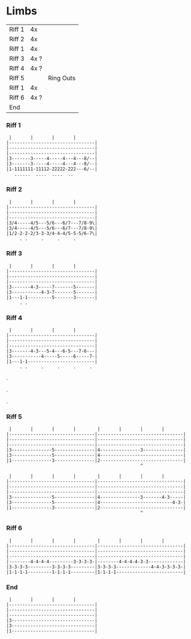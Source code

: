 # Limbs

|        |      |           |
| ------ | ---- | --------- |
| Riff 1 | 4x   |           |
| Riff 2 | 4x   |           |
| Riff 1 | 4x   |           |
| Riff 3 | 4x ? |           |
| Riff 4 | 4x ? |           |
| Riff 5 |      | Ring Outs |
| Riff 1 | 4x   |           |
| Riff 6 | 4x ? |           |
| End    |      |           |

### Riff 1

```
 |       |       |       |
|--------------------------------|
|--------------------------------|
|--------------------------------|
|3-------3-----4-----4---4---8/--|
|3-------3-----4-----4---4---8/--|
|1-1111111-11112-22222-222---6/--|
   ......  ....  ....  ..
```

### Riff 2

```
 |       |       |       |
|--------------------------------|
|--------------------------------|
|--------------------------------|
|3/4-----4/5---5/6---6/7---7/8-9\|
|3/4-----4/5---5/6---6/7---7/8-9\|
|1/2-2-2-2/3-3-3/4-4-4/5-5-5/6-7\|
     . .     .     .     .
```

### Riff 3

```
 |       |       |       |
|--------------------------------|
|--------------------------------|
|--------------------------------|
|3-------4-3-----7-------5-------|
|3-----------4-3-7-------5-------|
|1---1-1---------5-------3-------|
     . .
```

### Riff 4

```
 |       |       |       |
|--------------------------------|
|--------------------------------|
|--------------------------------|
|3-------4-3---5-4---6-5---7-6---|
|3-----------4-----5-----6-----7-|
|1---1-1-------------------------|
     . .     .     .     .     .
```

.

.

.

### Riff 5

```
 |       |       |       |        |       |       |       |
|--------------------------------|--------------------------------|
|--------------------------------|--------------------------------|
|--------------------------------|--------------------------------|
|3---------------5---------------|4---------------3---------------|
|3---------------5---------------|4-------------------------------|
|1---------------3---------------|2-------------------------------|
                                                  ^
```

```
 |       |       |       |        |       |       |       |
|--------------------------------|--------------------------------|
|--------------------------------|--------------------------------|
|--------------------------------|--------------------------------|
|3---------------5---------------|4---------------3-------4-3-----|
|3---------------5---------------|4---------------------------4-3-|
|1---------------3---------------|2-------------------------------|
                                                  ^
```

### Riff 6

```
 |       |       |       |        |       |       |       |
|--------------------------------|--------------------------------|
|--------------------------------|--------------------------------|
|--------------------------------|--------------------------------|
|--------4-4-4-4---------3-3-3-3-|--------4-4-4-4-3-3-------------|
|3-3-3-3---------3-3-3-3---------|3-3-3-3-------------4-4-3-3-3-3-|
|1-1-1-1---------1-1-1-1---------|1-1-1-1-------------------------|
```

### End

```
 |       |       |       |
|--------------------------------|
|--------------------------------|
|--------------------------------|
|3-------------------------------|
|3-------------------------------|
|1-------------------------------|
```
